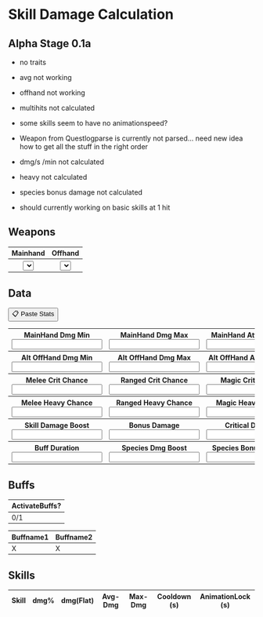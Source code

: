 

# Skill Damage Calculation

## Alpha Stage 0.1a

- no traits
- avg not working
- offhand not working
- multihits not calculated
- some skills seem to have no animationspeed?
- Weapon from Questlogparse is currently not parsed... need new idea how to get all the stuff in the right order
- dmg/s /min not calculated
- heavy not calculated
- species bonus damage not calculated

- should currently working on basic skills at 1 hit

<h2>Weapons</h2>
<table>
  <thead>
    <tr>
      <th>Mainhand</th>
      <th>Offhand</th>
    <tr>
  </thead>
  <tbody>
    <tr>
      <th><select name="weaponSelect" id="Mainhand"></select></th>
      <th><select name="weaponSelect" id="Offhand"></select></th>
    </tr>
  </tbody>
</table>

<h2>Data</h2>

<button id="openPasteWindow">📋 Paste Stats</button>

<div id="pasteOverlay" style="display: none;">
  <div id="pasteModal">
    <h3>Paste Your Stats from Questlog.gg</h3>
    <div class="pasteContent">
      <textarea id="statInput" placeholder="Paste stats here..."></textarea>
      <img src="./calculator/questlog1.png" alt="Questlog Screenshot" id="pasteImage">
    </div>
    <div>
      <button id="parseStats">Parse</button>
      <button id="parseClipboard">Clipboard</button>
      <button id="closePasteWindow">Cancel</button>
    </div>
  </div>
</div>

<table>
  <tbody>
    <tr>
      <th><label for="MH.M.Min">MainHand Dmg Min</label><input type="float" data-skill-id="MH.M.Min" id="MH.M.Min"></th>
      <th><label for="MH.M.Max">MainHand Dmg Max</label><input type="float" data-skill-id="MH.M.Max" id="MH.M.Max"></th>
      <th><label for="MH.Spd">MainHand Attack Speed</label><input type="float" data-skill-id="MH.Spd" id="MH.Spd"></th>
      <th><label for="MH.O.Min">OffHand Dmg Min</label><input type="float" data-skill-id="MH.O.Min" id="MH.O.Min"></th>
      <th><label for="MH.O.Max">OffHand Dmg Max</label><input type="float" data-skill-id="MH.O.Max" id="MH.O.Max"></th>
      <th><label for="MH.Off">OffHand Chance</label><input type="float" step="any" data-skill-id="MH.Off" id="MH.Off"></th>
    </tr>
    <tr>
      <th><label for="OH.M.Min">Alt OffHand Dmg Min</label><input type="float" data-skill-id="OH.M.Min" id="OH.M.Min"></th>
      <th><label for="OH.M.Max">Alt OffHand Dmg Max</label><input type="float" data-skill-id="OH.M.Max" id="OH.M.Max"></th>
      <th><label for="OH.Spd">Alt OffHand Attack Speed</label><input type="float" data-skill-id="OH.Spd" id="OH.Spd"></th>
      <th><label for="OH.O.Min">OffOffHand Dmg Min</label><input type="float" data-skill-id="OH.O.Min" id="OH.O.Min"></th>
      <th><label for="OH.O.Max">OffOffHand Dmg Max</label><input type="float" data-skill-id="OH.O.Max" id="OH.O.Max"></th>
      <th><label for="OH.Off">OffOffHand Chance</label><input type="float" step="any" data-skill-id="OH.Off" id="OH.Off"></th>
    </tr>
    <tr>
      <th><label for="critMelee">Melee Crit Chance</label><input type="float" data-skill-id="critMelee" id="critMelee"></th>
      <th><label for="critRanged">Ranged Crit Chance</label><input type="float" data-skill-id="critRanged" id="critRanged"></th>
      <th><label for="critMagic">Magic Crit Chance</label><input type="float" data-skill-id="critMagic" id="critMagic"></th>
    </tr>
    <tr>
      <th><label for="heavyMelee">Melee Heavy Chance</label><input type="float" data-skill-id="heavyMelee" id="heavyMelee"></th>
      <th><label for="heavyRanged">Ranged Heavy Chance</label><input type="float" data-skill-id="heavyRanged" id="heavyRanged"></th>
      <th><label for="heavyMagic">Magic Heavy Chance</label><input type="float" data-skill-id="heavyMagic" id="heavyMagic"></th>
    </tr>
    <tr>
      <th><label for="SDB">Skill Damage Boost</label><input type="float" data-skill-id="SDB" id="SDB"></th>
      <th><label for="BD">Bonus Damage</label><input type="float" data-skill-id="BD" id="BD"></th>
      <th><label for="CD">Critical Damage</label><input type="float" step="any" data-skill-id="CD" id="CD"></th>
      <th><label for="CDR">Cooldown Speed</label><input type="float" step="any" data-skill-id="CDR" id="CDR"></th>
    </tr>
    <tr>
      <th><label for="BuffDuration">Buff Duration</label><input type="float" step="any" data-skill-id="BuffDuration" id="BuffDuration"></th>
      <th><label for="speciesBoost">Species Dmg Boost</label><input type="float" data-skill-id="speciesBoost" id="speciesBoost"></th>
      <th><label for="speciesDamage">Species Bonus Damage</label><input type="float" data-skill-id="speciesDamage" id="speciesDamage"></th>
    </tr>
  </tbody>
</table>

## Buffs

| ActivateBuffs? |
| --- |
| 0/1 |

| Buffname1 | Buffname2 |
| --- | --- |
| X | X


<h2>Skills</h2>
<table>
  <thead>
    <tr>
      <th>Skill</th>
      <th>dmg%</th>
      <th>dmg(Flat)</th>
      <th>Avg-Dmg</th>
      <th>Max-Dmg</th>
      <th>Cooldown (s)</th>
      <th>AnimationLock (s)</th>
    </tr>
  </thead>
  <tbody id="table-skills-select"></tbody>
</table>